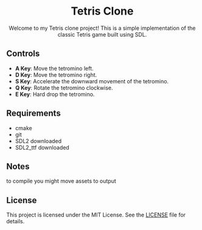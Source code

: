 <div align="center">

# Tetris Clone

Welcome to my Tetris clone project! This is a simple implementation of the classic Tetris game built using SDL.

</div>

## Controls

- **A Key**: Move the tetromino left.
- **D Key**: Move the tetromino right.
- **S Key**: Accelerate the downward movement of the tetromino.
- **Q Key**: Rotate the tetromino clockwise.
- **E Key**: Hard drop the tetromino.

## Requirements
* cmake
* git
* SDL2 downloaded
* SDL2_ttf downloaded

## Notes
to compile you might move assets to output

## License

This project is licensed under the MIT License. See the [LICENSE](LICENSE) file for details.

